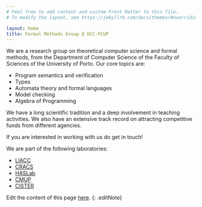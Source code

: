 ```yaml
---
# Feel free to add content and custom Front Matter to this file.
# To modify the layout, see https://jekyllrb.com/docs/themes/#overriding-theme-defaults

layout: home
title: Formal Methods Group @ DCC-FCUP
---
```



<!--   <h1 class="intro-title--">
    About
  </h1>
 -->

We are a research group on theoretical computer science and formal methods, from the Department of Computer Science of the Faculty of Sciences of the University of Porto. Our core topics are:

   - Program semantics and verification
   - Types
   - Automata theory and formal languages
   - Model checking
   - Algebra of Programming

We have a long scientific tradition and a deep involvement in teaching activities. We also have an
extensive track record on attracting competitive funds from different
agencies. 

If you are interested in working with us do get in touch! 
<!-- The summing
picture of all our research is given by the diagram below - 
which every computer scientist knows.
 -->
We are part of the following laboratories:

 - [LIACC](https://liacc.fe.up.pt)
 - [CRACS](https://www.inesctec.pt/en/centres/cracs)
 - [HASLab](https://www.inesctec.pt/en/centres/haslab)
 - [CMUP](https://www.cmup.pt)
 - [CISTER](https://cister-labs.pt)


Edit the content of this page [here](https://github.com/FM-DCC/fm-dcc.github.io/blob/main/index.md).
{: .editNote}
